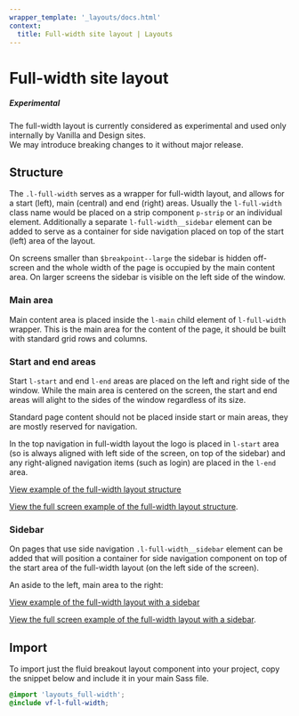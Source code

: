 ```yaml
---
wrapper_template: '_layouts/docs.html'
context:
  title: Full-width site layout | Layouts
---
```


# Full-width site layout

<div class="p-notification--caution">
  <div class="p-notification__content">
    <h5 class="p-notification__title">Experimental</h5>
    <p class="p-notification__message">
      The full-width layout is currently considered as experimental and used only internally by Vanilla and Design sites.<br>
      We may introduce breaking changes to it without major release.
    </p>
  </div>
</div>

## Structure

The `.l-full-width` serves as a wrapper for full-width layout, and allows for a start (left), main (central) and end (right) areas. Usually the `l-full-width` class name would be placed on a strip component `p-strip` or an individual element. Additionally a separate `l-full-width__sidebar` element can be added to serve as a container for side navigation placed on top of the start (left) area of the layout.

On screens smaller than `$breakpoint--large` the sidebar is hidden off-screen and the whole width of the page is occupied by the main content area. On larger screens the sidebar is visible on the left side of the window.

### Main area

Main content area is placed inside the `l-main` child element of `l-full-width` wrapper. This is the main area for the content of the page, it should be built with standard grid rows and columns.

### Start and end areas

Start `l-start` and end `l-end` areas are placed on the left and right side of the window. While the main area is centered on the screen, the start and end areas will alight to the sides of the window regardless of its size.

<div class="p-notification--caution">
  <div class="p-notification__content">
    <p class="p-notification__message">
      Standard page content should not be placed inside start or main areas, they are mostly reserved for navigation.
    </p>
  </div>
</div>

In the top navigation in full-width layout the logo is placed in `l-start` area (so is always aligned with left side of the screen, on top of the sidebar) and any right-aligned navigation items (such as login) are placed in the `l-end` area.

<div class="embedded-example"><a href="/docs/examples/layouts/full-width/structure" class="js-example">
View example of the full-width layout structure
</a></div>

[View the full screen example of the full-width layout structure](/docs/examples/layouts/full-width/structure).

### Sidebar

On pages that use side navigation `.l-full-width__sidebar` element can be added that will position a container for side navigation component on top of the start area of the full-width layout (on the left side of the screen).

An aside to the left, main area to the right:

<div class="embedded-example"><a href="/docs/examples/layouts/full-width/default" class="js-example">
View example of the full-width layout with a sidebar
</a></div>

[View the full screen example of the full-width layout with a sidebar](/docs/examples/layouts/full-width/default/).

## Import

To import just the fluid breakout layout component into your project, copy the snippet below and include it in your main Sass file.

```scss
@import 'layouts_full-width';
@include vf-l-full-width;
```
